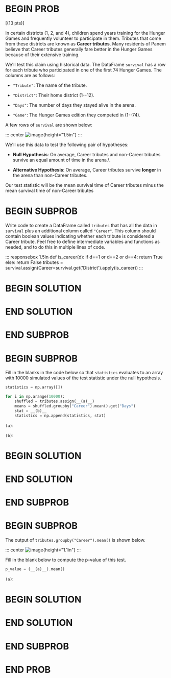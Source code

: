 # BEGIN PROB

\[(13 pts)\]

In certain districts ($1$, $2$, and $4$), children spend years training
for the Hunger Games and frequently volunteer to participate in them.
Tributes that come from these districts are known as **Career
tributes**. Many residents of Panem believe that Career tributes
generally fare better in the Hunger Games because of their extensive
training.

We'll test this claim using historical data. The DataFrame `survival`
has a row for each tribute who participated in one of the first $74$
Hunger Games. The columns are as follows:

-   `"Tribute"`: The name of the tribute.

-   `"District"`: Their home district ($1$--$12$).

-   `"Days"`: The number of days they stayed alive in the arena.

-   `"Game"`: The Hunger Games edition they competed in ($1$--$74$).

A few rows of `survival` are shown below:

::: center
![image](final_images/cltdf.png){height="1.5in"}
:::

We'll use this data to test the following pair of hypotheses:

-   **Null Hypothesis**: On average, Career tributes and non-Career
    tributes survive an equal amount of time in the arena.\

-   **Alternative Hypothesis**: On average, Career tributes survive
    **longer** in the arena than non-Career tributes.

Our test statistic will be the mean survival time of Career tributes
minus the mean survival time of non-Career tributes

# BEGIN SUBPROB

Write code to create a DataFrame called `tributes` that has all the data
in `survival` plus an additional column called `"Career"`. This column
should contain boolean values indicating whether each tribute is
considered a Career tribute. Feel free to define intermediate variables
and functions as needed, and to do this in multiple lines of code.

::: responsebox
1.5in def is_career(d): if d==1 or d==2 or d==4: return True else:
return False tributes =
survival.assign(Career=survival.get('District').apply(is_career))
:::

# BEGIN SOLUTION

# END SOLUTION

# END SUBPROB

# BEGIN SUBPROB

Fill in the blanks in the code below so that `statistics` evaluates to
an array with 10000 simulated values of the test statistic under the
null hypothesis.

```py
statistics = np.array([])

for i in np.arange(10000):
    shuffled = tributes.assign(__(a)__)
    means = shuffled.groupby("Career").mean().get("Days")
    stat = __(b)__
    statistics = np.append(statistics, stat)
```

`(a)`:

`(b)`:

# BEGIN SOLUTION

# END SOLUTION

# END SUBPROB

# BEGIN SUBPROB

The output of `tributes.groupby("Career").mean()` is shown below.

::: center
![image]("../../assets/images/sp25-final/grouped.jpg"){height="1.1in"}
:::

Fill in the blank below to compute the p-value of this test.

```py
p_value = (__(a)__).mean()
```

`(a)`:

# BEGIN SOLUTION

# END SOLUTION

# END SUBPROB

# END PROB